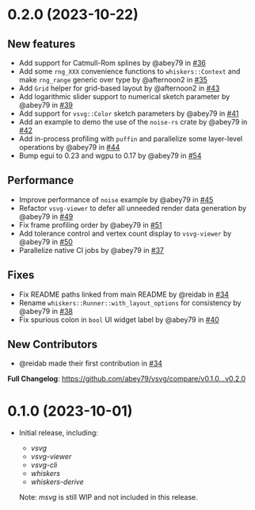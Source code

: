 # 0.2.0 (2023-10-22)

## New features

* Add support for Catmull-Rom splines by @abey79 in [#36](https://github.com/abey79/vsvg/pull/36)
* Add some `rng_XXX` convenience functions to `whiskers::Context` and make `rng_range` generic over type by @afternoon2 in [#35](https://github.com/abey79/vsvg/pull/35)
* Add `Grid` helper for grid-based layout by @afternoon2 in [#43](https://github.com/abey79/vsvg/pull/43)
* Add logarithmic slider support to numerical sketch parameter by @abey79 in [#39](https://github.com/abey79/vsvg/pull/39)
* Add support for `vsvg::Color` sketch parameters by @abey79 in [#41](https://github.com/abey79/vsvg/pull/41)
* Add an example to demo the use of the `noise-rs` crate by @abey79 in [#42](https://github.com/abey79/vsvg/pull/42)
* Add in-process profiling with `puffin` and parallelize some layer-level operations by @abey79 in [#44](https://github.com/abey79/vsvg/pull/44)
* Bump egui to 0.23 and wgpu to 0.17 by @abey79 in [#54](https://github.com/abey79/vsvg/pull/54)

## Performance

* Improve performance of `noise` example by @abey79 in [#45](https://github.com/abey79/vsvg/pull/45)
* Refactor `vsvg-viewer` to defer all unneeded render data generation by @abey79 in [#49](https://github.com/abey79/vsvg/pull/49)
* Fix frame profiling order by @abey79 in [#51](https://github.com/abey79/vsvg/pull/51)
* Add tolerance control and vertex count display to `vsvg-viewer` by @abey79 in [#50](https://github.com/abey79/vsvg/pull/50)
* Parallelize native CI jobs by @abey79 in [#37](https://github.com/abey79/vsvg/pull/37)

## Fixes

* Fix README paths linked from main README by @reidab in [#34](https://github.com/abey79/vsvg/pull/34)
* Rename `whiskers::Runner::with_layout_options` for consistency by @abey79 in [#38](https://github.com/abey79/vsvg/pull/38)
* Fix spurious colon in `bool` UI widget label by @abey79 in [#40](https://github.com/abey79/vsvg/pull/40)

## New Contributors

* @reidab made their first contribution in [#34](https://github.com/abey79/vsvg/pull/34)

**Full Changelog**: https://github.com/abey79/vsvg/compare/v0.1.0...v0.2.0


# 0.1.0 (2023-10-01)

* Initial release, including:
  * *vsvg*
  * *vsvg-viewer*
  * *vsvg-cli*
  * *whiskers*
  * *whiskers-derive*

  Note: *msvg* is still WIP and not included in this release.
